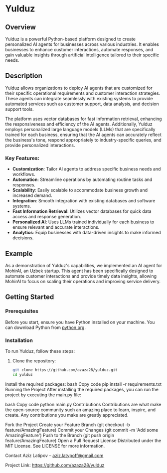 # Yulduz

## Overview
Yulduz is a powerful Python-based platform designed to create personalized AI agents for businesses across various industries. It enables businesses to enhance customer interactions, automate responses, and gain valuable insights through artificial intelligence tailored to their specific needs.

## Description
Yulduz allows organizations to deploy AI agents that are customized for their specific operational requirements and customer interaction strategies. These agents can integrate seamlessly with existing systems to provide automated services such as customer support, data analysis, and decision support tools. 

The platform uses vector databases for fast information retrieval, enhancing the responsiveness and efficiency of the AI agents. Additionally, Yulduz employs personalized large language models (LLMs) that are specifically trained for each business, ensuring that the AI agents can accurately reflect the business's tone, respond appropriately to industry-specific queries, and provide personalized interactions.

### Key Features:
- **Customization**: Tailor AI agents to address specific business needs and workflows.
- **Automation**: Streamline operations by automating routine tasks and responses.
- **Scalability**: Easily scalable to accommodate business growth and increased demand.
- **Integration**: Smooth integration with existing databases and software systems.
- **Fast Information Retrieval**: Utilizes vector databases for quick data access and response generation.
- **Personalized AI**: Uses LLMs trained individually for each business to ensure relevant and accurate interactions.
- **Analytics**: Equip businesses with data-driven insights to make informed decisions.

## Example
As a demonstration of Yulduz's capabilities, we implemented an AI agent for MohirAI, an Uzbek startup. This agent has been specifically designed to automate customer interactions and provide timely data insights, allowing MohirAI to focus on scaling their operations and improving service delivery.

## Getting Started

### Prerequisites
Before you start, ensure you have Python installed on your machine. You can download Python from [python.org](https://www.python.org/downloads/).

### Installation
To run Yulduz, follow these steps:

1. Clone the repository:
   ```bash
   git clone https://github.com/azaza28/yulduz.git
   cd yulduz
Install the required packages:
bash
Copy code
pip install -r requirements.txt
Running the Project
After installing the required packages, you can run the project by executing the main.py file:

bash
Copy code
python main.py
Contributions
Contributions are what make the open-source community such an amazing place to learn, inspire, and create. Any contributions you make are greatly appreciated.

Fork the Project
Create your Feature Branch (git checkout -b feature/AmazingFeature)
Commit your Changes (git commit -m 'Add some AmazingFeature')
Push to the Branch (git push origin feature/AmazingFeature)
Open a Pull Request
License
Distributed under the MIT License. See LICENSE for more information.

Contact
Aziz Latipov – aziz.latypoff@gmail.com

Project Link: https://github.com/azaza28/yulduz
